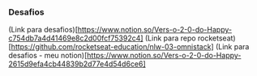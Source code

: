 ### Desafios
(Link para desafios)[https://www.notion.so/Vers-o-2-0-do-Happy-c754db7a4d41469e8c2d00fcf75392c4]
(Link para repo rocketseat)[https://github.com/rocketseat-education/nlw-03-omnistack]
(Link para desafios - meu notion)[https://www.notion.so/Vers-o-2-0-do-Happy-2615d9efa4cb44839b2d77e4d54d6ce6]